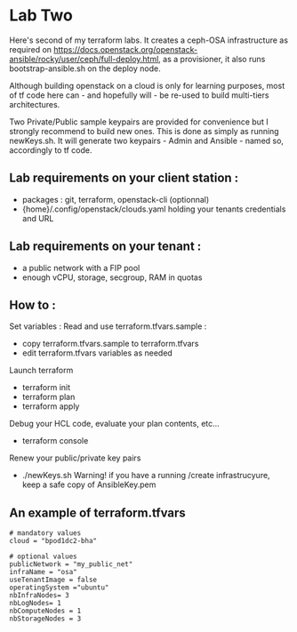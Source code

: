 # Lab Two
Here's second of my terraform labs. It creates a ceph-OSA infrastructure as required on https://docs.openstack.org/openstack-ansible/rocky/user/ceph/full-deploy.html, as a provisioner, it also runs bootstrap-ansible.sh on the deploy node.

Although building openstack on a cloud is only for learning purposes, most of tf code here can - and hopefully will - be re-used to build multi-tiers architectures.

Two Private/Public sample keypairs are provided for convenience but I strongly recommend to build new ones. This is done as simply as running newKeys.sh. It will generate two keypairs - Admin and Ansible - named so, accordingly to tf code.

## Lab requirements on your client station :
 - packages : git, terraform, openstack-cli (optionnal)
 - {home}/.config/openstack/clouds.yaml holding your tenants credentials and URL

## Lab requirements on your tenant :
 - a public network with a FIP pool
 - enough vCPU, storage, secgroup, RAM in quotas

## How to :
Set variables : Read and use terraform.tfvars.sample :
 - copy terraform.tfvars.sample to terraform.tfvars
 - edit terraform.tfvars variables as needed

Launch terraform
 - terraform init
 - terraform plan
 - terraform apply

Debug your HCL code, evaluate your plan contents, etc...
 - terraform console

Renew your public/private key pairs
 - ./newKeys.sh Warning! if you have a running /create infrastrucyure, keep a safe copy of AnsibleKey.pem

## An example of terraform.tfvars
```
# mandatory values
cloud = "bpod1dc2-bha"

# optional values
publicNetwork = "my_public_net"
infraName = "osa"
useTenantImage = false
operatingSystem ="ubuntu"
nbInfraNodes= 3
nbLogNodes= 1
nbComputeNodes = 1
nbStorageNodes = 3
```
